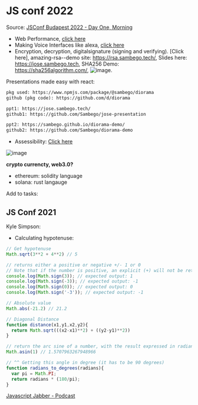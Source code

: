 # JS conf 2022

Source: [JSConf Budapest 2022 - Day One, Morning](https://youtu.be/z4JnSGupxUs)

- Web Performance, [click here](conf-web-performance.md)
- Making Voice Interfaces like alexa, [click here](https://youtu.be/z4JnSGupxUs?t=7774)
- Encryption, decryption, digitalsignature (signing and verifying). [Click here], amazing-rsa--demo site: https://rsa.sambego.tech/, Slides here: https://jose.sambego.tech, SHA256 Demo: https://sha256algorithm.com/, ![image](https://user-images.githubusercontent.com/31458531/173990306-d3fda291-4221-48d8-b4b8-ccfeeabfb854.png).

Presentations made easy with react: 

```txt
pkg used: https://www.npmjs.com/package/@sambego/diorama
github (pkg code): https://github.com/d/diorama

ppt1: https://jose.sambego.tech/
github1: https://github.com/Sambego/jose-presentation

ppt2: https://sambego.github.io/diorama-demo/
github2: https://github.com/Sambego/diorama-demo
```
- Assessibility: [Click here](https://youtu.be/z4JnSGupxUs?t=13691)

![image](https://user-images.githubusercontent.com/31458531/173996672-21622eb5-b5d6-4796-9fbe-05fd6551237b.png)



**crypto currencty, web3.0?**

- ethereum: solidity language
- solana: rust langauge

Add to tasks: 

## JS Conf 2021

Kyle Simpson:
- Calculating hypotenuse:

```js
// Get hypotenuse
Math.sqrt(3**2 + 4**2) // 5

// returns either a positive or negative +/- 1 or 0
// Note that if the number is positive, an explicit (+) will not be returned.
console.log(Math.sign(3)); // expected output: 1
console.log(Math.sign(-3)); // expected output: -1
console.log(Math.sign(0)); // expected output: 0
console.log(Math.sign('-3')); // expected output: -1

// Absolute value
Math.abs(-21.2) // 21.2

// Diagonal Distance
function distance(x1,y1,x2,y2){
  return Math.sqrt(((x2-x1)**2) + ((y2-y1)**2))
}
```

```js
// return the arc sine of a number, with the result expressed in radians
Math.asin(1) // 1.5707963267948966

// ^^ Getting this angle in degree (it has to be 90 degrees)
function radians_to_degrees(radians){
  var pi = Math.PI;
  return radians * (180/pi);
}
```

[Javascript Jabber - Podcast](https://javascriptjabber.com/)


